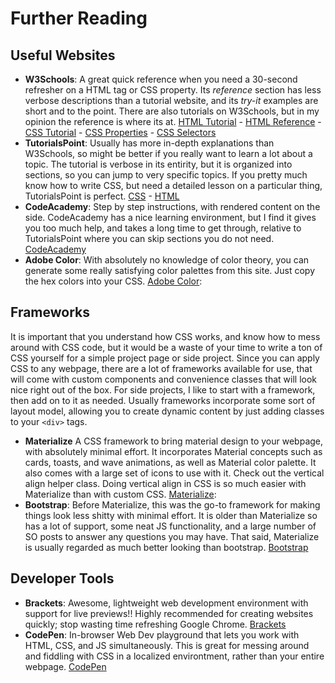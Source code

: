 
# Further Reading

## Useful Websites

  - __W3Schools__: A great quick reference when you need a 30-second refresher on a HTML tag or CSS property. Its *reference* section has less verbose descriptions than a tutorial website, and its *try-it* examples are short and to the point. There are also tutorials on W3Schools, but in my opinion the reference is where its at. [HTML Tutorial](http://www.w3schools.com/html/default.asp) - [HTML Reference](http://www.w3schools.com/tags/default.asp) - [CSS Tutorial](http://www.w3schools.com/css/default.asp) - [CSS Properties](http://www.w3schools.com/cssref/default.asp) - [CSS Selectors](http://www.w3schools.com/cssref/css_selectors.asp)
  - __TutorialsPoint__: Usually has more in-depth explanations than W3Schools, so might be better if you really want to learn a lot about a topic. The tutorial is verbose in its entirity, but it is organized into sections, so you can jump to very specific topics. If you pretty much know how to write CSS, but need a detailed lesson on a particular thing, TutorialsPoint is perfect. [CSS](http://www.tutorialspoint.com/css/) - [HTML](http://www.tutorialspoint.com/html/)
  - __CodeAcademy__: Step by step instructions, with rendered content on the side. CodeAcademy has a nice learning environment, but I find it gives you too much help, and takes a long time to get through, relative to TutorialsPoint where you can skip sections you do not need. [CodeAcademy](https://www.codecademy.com/learn/web)
  - __Adobe Color__: With absolutely no knowledge of color theory, you can generate some really satisfying color palettes from this site. Just copy the hex colors into your CSS. [Adobe Color](https://color.adobe.com):

## Frameworks

It is important that you understand how CSS works, and know how to mess around with CSS code, but it would be a waste of your time to write a ton of CSS yourself for a simple project page or side project. Since you can apply CSS to any webpage, there are a lot of frameworks available for use, that will come with custom components and convenience classes that will look nice right out of the box. For side projects, I like to start with a framework, then add on to it as needed. Usually frameworks incorporate some sort of layout model, allowing you to create dynamic content by just adding classes to your `<div>` tags.

  - __Materialize__ A CSS framework to bring material design to your webpage, with absolutely minimal effort. It incorporates Material concepts such as cards, toasts, and wave animations, as well as Material color palette. It also comes with a large set of icons to use with it. Check out the vertical align helper class. Doing vertical align in CSS is so much easier with Materialize than with custom CSS. [Materialize](https://materializecss.com):
  - __Bootstrap__: Before Materialize, this was the go-to framework for making things look less shitty with minimal effort. It is older than Materialize so has a lot of support, some neat JS functionality, and a large number of SO posts to answer any questions you may have. That said, Materialize is usually regarded as much better looking than bootstrap. [Bootstrap](https://getbootstrap.com)

## Developer Tools

  - __Brackets__: Awesome, lightweight web development environment with support for live previews!! Highly recommended for creating websites quickly; stop wasting time refreshing Google Chrome. [Brackets](https://brackets.io)
  - __CodePen__: In-browser Web Dev playground that lets you work with HTML, CSS, and JS simultaneously. This is great for messing around and fiddling with CSS in a localized environtment, rather than your entire webpage. [CodePen](https://codepen.io)



